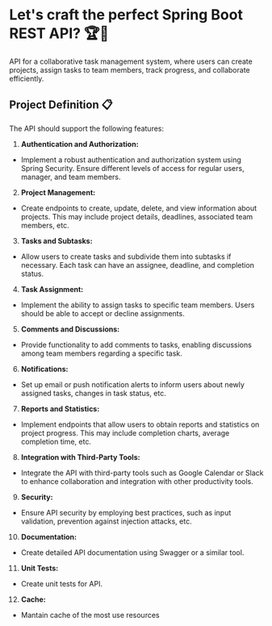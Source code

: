 
# Let's craft the perfect Spring Boot REST API? 🏆🍃

API for a collaborative task management system, where users can create projects, assign tasks to team members, track progress, and collaborate efficiently.


## Project Definition 📋

The API should support the following features:

1. **Authentication and Authorization:**
- Implement a robust authentication and authorization system using Spring Security. Ensure different levels of access for regular users, manager, and team members.

2. **Project Management:**
- Create endpoints to create, update, delete, and view information about projects. This may include project details, deadlines, associated team members, etc.

3. **Tasks and Subtasks:**
- Allow users to create tasks and subdivide them into subtasks if necessary. Each task can have an assignee, deadline, and completion status.

4. **Task Assignment:**
- Implement the ability to assign tasks to specific team members. Users should be able to accept or decline assignments.

5. **Comments and Discussions:**
- Provide functionality to add comments to tasks, enabling discussions among team members regarding a specific task.

6. **Notifications:**
- Set up email or push notification alerts to inform users about newly assigned tasks, changes in task status, etc.

7. **Reports and Statistics:**
- Implement endpoints that allow users to obtain reports and statistics on project progress. This may include completion charts, average completion time, etc.

8. **Integration with Third-Party Tools:**
- Integrate the API with third-party tools such as Google Calendar or Slack to enhance collaboration and integration with other productivity tools.

9. **Security:**
- Ensure API security by employing best practices, such as input validation, prevention against injection attacks, etc.

10. **Documentation:**
- Create detailed API documentation using Swagger or a similar tool.

11. **Unit Tests:**
- Create unit tests for API.

12. **Cache:**
- Mantain cache of the most use resources
